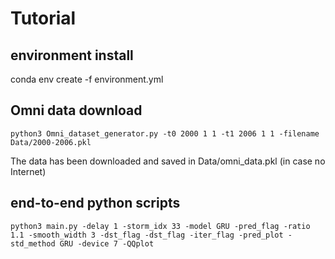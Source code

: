 # Tutorial

## environment install 

conda env create -f environment.yml

## Omni data download

    python3 Omni_dataset_generator.py -t0 2000 1 1 -t1 2006 1 1 -filename Data/2000-2006.pkl

The data has been downloaded and saved in Data/omni_data.pkl (in case no Internet)

## end-to-end python scripts

    python3 main.py -delay 1 -storm_idx 33 -model GRU -pred_flag -ratio 1.1 -smooth_width 3 -dst_flag -dst_flag -iter_flag -pred_plot -std_method GRU -device 7 -QQplot